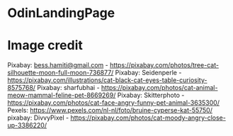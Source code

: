 # OdinLandingPage

# Image credit

Pixabay: bess.hamiti@gmail.com - https://pixabay.com/photos/tree-cat-silhouette-moon-full-moon-736877/
Pixabay: Seidenperle - https://pixabay.com/illustrations/cat-black-cat-eyes-table-curiosity-8575768/
Pixabay: sharfubhai - https://pixabay.com/photos/cat-animal-meow-mammal-feline-pet-8669269/
Pixabay: Skitterphoto - https://pixabay.com/photos/cat-face-angry-funny-pet-animal-3635300/
Pexels: https://www.pexels.com/nl-nl/foto/bruine-cyperse-kat-55750/
pixabay: DivvyPixel - https://pixabay.com/photos/cat-moody-angry-close-up-3386220/
